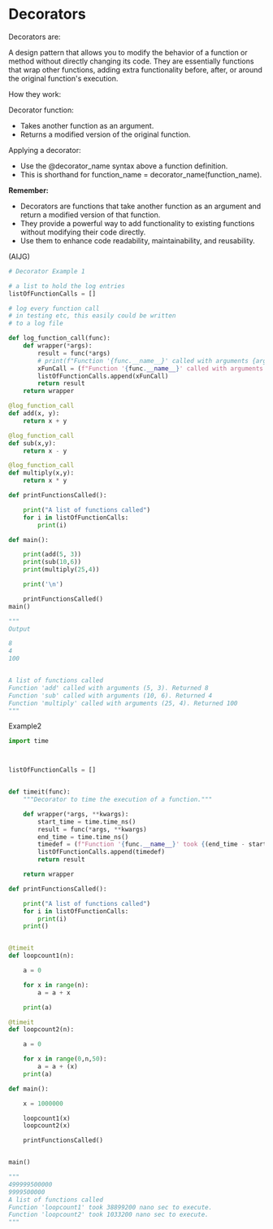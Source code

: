 

# Decorators



Decorators are:

A design pattern that allows you to modify the behavior of a function or method without directly changing its code.
They are essentially functions that wrap other functions, adding extra functionality before, after, or around the original function's execution.

How they work:

Decorator function:

- Takes another function as an argument.
- Returns a modified version of the original function.

Applying a decorator:

- Use the @decorator_name syntax above a function definition.
- This is shorthand for function_name = decorator_name(function_name).





**Remember:**



- Decorators are functions that take another function as an argument and return a modified version of that function.
- They provide a powerful way to add functionality to existing functions without modifying their code directly.
- Use them to enhance code readability, maintainability, and reusability.

(AIJG)



```py
# Decorator Example 1

# a list to hold the log entries
listOfFunctionCalls = []

# log every function call
# in testing etc, this easily could be written
# to a log file

def log_function_call(func):
    def wrapper(*args):
        result = func(*args)
        # print(f"Function '{func.__name__}' called with arguments {args} and {kwargs}. Returned {result}")
        xFunCall = (f"Function '{func.__name__}' called with arguments {args}. Returned {result}")
        listOfFunctionCalls.append(xFunCall)
        return result
    return wrapper

@log_function_call
def add(x, y):
    return x + y

@log_function_call
def sub(x,y):
    return x - y

@log_function_call
def multiply(x,y):
    return x * y

def printFunctionsCalled():

    print("A list of functions called")
    for i in listOfFunctionCalls:
        print(i)

def main():

    print(add(5, 3))
    print(sub(10,6))
    print(multiply(25,4))

    print('\n')

    printFunctionsCalled()
main()

"""
Output

8
4
100


A list of functions called
Function 'add' called with arguments (5, 3). Returned 8        
Function 'sub' called with arguments (10, 6). Returned 4       
Function 'multiply' called with arguments (25, 4). Returned 100
"""

```





Example2

```py
import time



listOfFunctionCalls = []


def timeit(func):
    """Decorator to time the execution of a function."""

    def wrapper(*args, **kwargs):
        start_time = time.time_ns()
        result = func(*args, **kwargs)
        end_time = time.time_ns()
        timedef = (f"Function '{func.__name__}' took {(end_time - start_time)} nano sec to execute.")
        listOfFunctionCalls.append(timedef)
        return result

    return wrapper

def printFunctionsCalled():

    print("A list of functions called")
    for i in listOfFunctionCalls:
        print(i)
    print()


@timeit
def loopcount1(n):

    a = 0

    for x in range(n):
        a = a + x

    print(a)

@timeit
def loopcount2(n):

    a = 0

    for x in range(0,n,50):
        a = a + (x)
    print(a)

def main():

    x = 1000000

    loopcount1(x)
    loopcount2(x)

    printFunctionsCalled()


main()

"""
499999500000
9999500000
A list of functions called
Function 'loopcount1' took 38899200 nano sec to execute. 
Function 'loopcount2' took 1033200 nano sec to execute. 
"""
```



